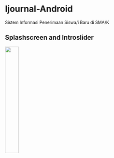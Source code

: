 # Ijournal-Android
Sistem Informasi Penerimaan Siswa/i Baru di SMA/K

## Splashscreen and Introslider
<img src="https://user-images.githubusercontent.com/30565150/38073665-383f8b84-3356-11e8-8ff0-2f337eb49bc4.png" width="30%" height="30%">
